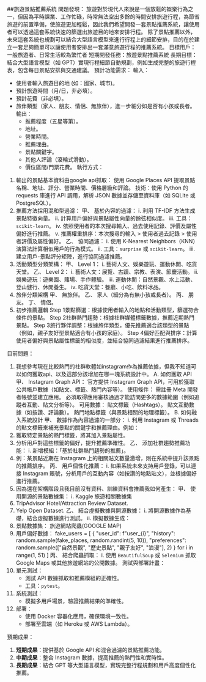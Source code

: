 ##旅遊景點推薦系統
問題發現：
旅遊對於現代人來說是一個放鬆的娛樂行為之一，但因為平時課業、工作忙碌，時常無法空出多餘的時間安排旅遊行程，為節省旅遊的前置準備，使旅遊更加輕鬆，因此我們希望開發一套景點推薦系統，讓使用者可以透過這套系統快速的篩選出旅遊目的地來安排行程。
除了景點推薦以外，未來這套系統也規劃可以結合大型語言模型來進行行程上的細節安排，目的在於建立一套足夠簡單可以讓使用者安排出一套滿意旅遊行程的推薦系統。
目標用戶：
一般旅遊者、日常生活較為繁忙者
短期開發任務：旅遊景點推薦系統
長期目標：結合大型語言模型（如 GPT）實現行程細節自動規劃，例如生成完整的旅遊行程表，包含每日景點安排與交通建議。
預計功能需求：
輸入：
- 使用者輸入旅遊目的地 (如：國家、城市)。
- 預計旅遊時間（月/日，非必填）。
- 預計花費（非必填）。
- 旅伴類型（家人、朋友、情侶、無旅伴），進一步細分如是否有小孩或長者。
輸出：
   - 推薦程度（五星等第）。
   - 地址。
   - 營業時間。
   - 推薦理由。
   - 景點關鍵字。
   - 其他人評論（滾輪式滑動）。
   - 價位區間/門票花費。
執行方式：
1.	輸出的景點基本資料由google api抓取：
使用 Google Places API 提取景點名稱、地址、評分、營業時間、價格層級和評論。
技術：使用 Python 的 requests 庫進行 API 調用，解析 JSON 數據並存儲至資料庫（如 SQLite 或 PostgreSQL）。
2.	推薦方法採用混和型過濾：
甲、	基於內容的過濾：
i.	利用 TF-IDF 方法生成景點特徵向量。
ii.	計算用戶偏好與景點屬性向量的餘弦相似度。
iii.	工具：`scikit-learn`。
iv.	依照使用者的本次搜尋輸入、過去使用記錄、評價及屬性偏好進行推薦。
v.	推薦權重排序：本次搜尋的輸入 > 使用者過去記錄 > 使用者評價及屬性偏好。
乙、	協同過濾：
i.	使用 K-Nearest Neighbors（KNN）演算法計算相似用戶的行為模式。
ii.	工具：`surprise` 或 `scikit-learn`。
iii.	建立用戶-景點評分矩陣，進行協同過濾推薦。
3.	活動類型分類架構：
甲、	Level 1：
i.	藝術人文、娛樂遊玩、運動休閒、吃貨天堂。
乙、	Level 2：
i.	藝術人文：展覽、古蹟、宗教、表演、節慶活動。
ii.	娛樂遊玩：遊樂園、賭場、手作體驗。
iii.	運動休閒：自然景觀、水上活動、登山健行、休閒養生。
iv.	吃貨天堂：餐廳、小吃、飲料冰品。
4.	旅伴分類架構
甲、	無旅伴。
乙、	家人（細分為有無小孩或長者）。
丙、	朋友。
丁、	情侶。
5.	初步推薦邏輯
Step 1景點篩選：根據使用者輸入的地點和活動類型，篩選符合條件的景點。
Step 2社群熱門趨勢：根據社群媒體標籤數據，推薦近期熱門景點。
Step 3旅行夥伴調整：根據旅伴類型，優先推薦適合該類型的景點（例如，親子友好型景點適合有小孩的家庭）。
Step 4偏好匹配與排序：計算使用者偏好與景點屬性標籤的相似度，並結合協同過濾結果進行推薦排序。
 
目前問題：
1.	我想參考現在比較熱門的社群軟體如instagram作為推薦依據，但我不知道可以如何獲取api、以及這部分該增加在哪一塊系統設計中。
A.	如何獲取 API
甲、	Instagram Graph API：
官方提供 Instagram Graph API，可用於獲取公共帳戶數據（如貼文、標籤、熱門內容等）。
使用條件：
需註冊 Meta 開發者帳號並建立應用。
必須取得應用審核通過才能訪問更多的數據範圍（例如追蹤者互動、貼文分析等）。
可用數據：
貼文標籤（Hashtags）。
貼文互動數據（如按讚、評論數）。
熱門地點標籤（與景點相關的地理標籤）。
B.	如何融入系統設計
甲、	數據作為內容過濾的一部分：
i.	利用 Instagram 或 Threads 的貼文標籤來補充景點的關鍵字和推薦理由。例如：
1.	獲取特定景點的熱門標籤，將其加入景點屬性。
2.	分析用戶對這些標籤的偏好，提升推薦準確性。
乙、	添加社群趨勢推薦功能：
i.	新增模組：「基於社群熱門趨勢的推薦」。
1.	例：某景點近期在 Instagram 上的相關貼文數量激增，則在系統中提升該景點的推薦排序。
丙、	用戶個性化推薦：
i.	如果系統未來支持用戶登錄，可以連接 Instagram 賬號，分析用戶的互動內容（如按讚的地點貼文），並根據偏好進行推薦。	
2.	因為還在架構階段且我目前沒有資料、訓練資料會推薦我如何產生：
甲、	使用開源的景點數據集：
i.	Kaggle 旅遊相關數據集
1.	TripAdvisor Hotel/Attraction Review Dataset.
2.	Yelp Open Dataset.
乙、	結合虛擬數據與開源數據：
i.	將開源數據作為基礎，結合虛擬數據進行測試。
ii.	模擬數據生成：
1.	景點數據集：
旅遊網站爬蟲(GOOGLE MAP)
2.	用戶偏好數據：
fake_users = [
    {
        "user_id": f"user_{i}",
        "history": random.sample(fake_places, random.randint(5, 10)),
        "preferences": random.sample(["自然景觀", "歷史景點", "親子友好", "浪漫"], 2)
    }
    for i in range(1, 51)
]
丙、	結合爬蟲抓取：
i.	使用 `BeautifulSoup` 或 `Selenium` 抓取 Google Maps 或其他旅遊網站的公開數據。
測試與部署計畫：
1. 單元測試：
   - 測試 API 數據抓取和推薦模組的正確性。
   - 工具：`pytest`。
2. 系統測試：
   - 模擬多用戶場景，驗證推薦結果的準確性。
3. 部署：
   - 使用 Docker 容器化應用，確保環境一致性。
   - 部署至雲端（如 Heroku 或 AWS Lambda）。

預期成果：
1. **短期成果**：提供基於 Google API 和混合過濾的景點推薦功能。
2. **中期成果**：整合 Instagram 數據，提高推薦的熱門性和實時性。
3. **長期成果**：結合 GPT 等大型語言模型，實現完整行程規劃和用戶高度個性化推薦。
